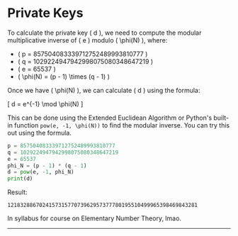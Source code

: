 # Private Keys

To calculate the private key \( d \), we need to compute the modular multiplicative inverse of \( e \) modulo \( \phi(N) \), where:

- \( p = 857504083339712752489993810777 \)
- \( q = 1029224947942998075080348647219 \)
- \( e = 65537 \)
- \( \phi(N) = (p - 1) \times (q - 1) \)

Once we have \( \phi(N) \), we can calculate \( d \) using the formula:

\[
d = e^{-1} \mod \phi(N)
\]

This can be done using the Extended Euclidean Algorithm or Python's built-in function `pow(e, -1, \phi(N))` to find the modular inverse. You can try this out using the formula.

```python
p = 857504083339712752489993810777
q = 1029224947942998075080348647219
e = 65537
phi_N = (p - 1) * (q - 1)
d = pow(e, -1, phi_N)
print(d)
```

Result:

```
121832886702415731577073962957377780195510499965398469843281
```

In syllabus for course on Elementary Number Theory, lmao.

---
